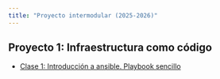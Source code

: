 ```yaml
---
title: "Proyecto intermodular (2025-2026)"
---
```


## Proyecto 1: Infraestructura como código

* [Clase 1: Introducción a ansible. Playbook sencillo](2526/u1/clase1.md)

<!--

* Ansible - Playbook con roles
* Introducción al uso de vagrant + libvirt + QEMU/KVM. Creación de una máquina virtual,
* Configuración de redes en KVM y en Vagrant
* Vagrant - Creación de escenarios.
* Introducción al almacenamiento. ISCSI.
* Creación y configuración de un servidor LAMP (Parte 1)
* Creación y configuración de un servidor LAMP (Parte 2)
* Creación y configuración de un servidor LAMP (Parte 3)

## Proyecto 2: Escenario en OpenStack

* Escenario OpenStack (Parte 1)
* Escenario OpenStack (Parte 2)
* Vistas en el servidor DNS bind9. Instalación inicial
* Servidor DNS en el escenario de OpenStack (Parte 1)
* Servidor DNS en el escenario OpenStack (Parte 2)
* Servidor Web y base de datos en el escenario OpenStack
* Servidor de correos en el escenario OpenStack (Parte 1)
* Servidor de correos en el escenario OpenStack (Parte 2)

## Proyecto 3: Proyecto final

-->